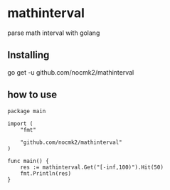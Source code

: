 
# mathinterval

parse math interval with golang

## Installing

go get -u github.com/nocmk2/mathinterval

## how to use

``` golang
package main

import (
    "fmt"

    "github.com/nocmk2/mathinterval"
)

func main() {
    res := mathinterval.Get("[-inf,100)").Hit(50)
    fmt.Println(res)
}
```
